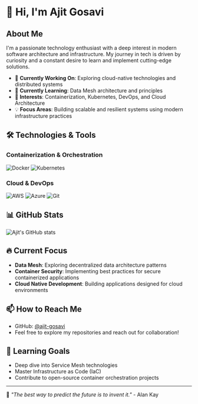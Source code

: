 # 👋 Hi, I'm Ajit Gosavi

## About Me
I'm a passionate technology enthusiast with a deep interest in modern software architecture and infrastructure. My journey in tech is driven by curiosity and a constant desire to learn and implement cutting-edge solutions.

- 🔭 **Currently Working On**: Exploring cloud-native technologies and distributed systems
- 🌱 **Currently Learning**: Data Mesh architecture and principles
- 👀 **Interests**: Containerization, Kubernetes, DevOps, and Cloud Architecture
- 💡 **Focus Areas**: Building scalable and resilient systems using modern infrastructure practices

## 🛠️ Technologies & Tools

### Containerization & Orchestration
![Docker](https://img.shields.io/badge/-Docker-2496ED?style=flat-square&logo=docker&logoColor=white)
![Kubernetes](https://img.shields.io/badge/-Kubernetes-326CE5?style=flat-square&logo=kubernetes&logoColor=white)

### Cloud & DevOps
![AWS](https://img.shields.io/badge/-AWS-232F3E?style=flat-square&logo=amazon-aws&logoColor=white)
![Azure](https://img.shields.io/badge/-Azure-0078D4?style=flat-square&logo=microsoft-azure&logoColor=white)
![Git](https://img.shields.io/badge/-Git-F05032?style=flat-square&logo=git&logoColor=white)

## 📊 GitHub Stats

![Ajit's GitHub stats](https://github-readme-stats.vercel.app/api?username=ajit-gosavi&show_icons=true&theme=radical)

## 🔥 Current Focus

- **Data Mesh**: Exploring decentralized data architecture patterns
- **Container Security**: Implementing best practices for secure containerized applications
- **Cloud Native Development**: Building applications designed for cloud environments

## 📫 How to Reach Me

- GitHub: [@ajit-gosavi](https://github.com/ajit-gosavi)
- Feel free to explore my repositories and reach out for collaboration!

## 🎯 Learning Goals

- Deep dive into Service Mesh technologies
- Master Infrastructure as Code (IaC)
- Contribute to open-source container orchestration projects

---

💬 *"The best way to predict the future is to invent it."* - Alan Kay

<!---
ajit-gosavi/ajit-gosavi is a ✨ special ✨ repository because its `README.md` (this file) appears on your GitHub profile.
You can click the Preview link to take a look at your changes.
--->
